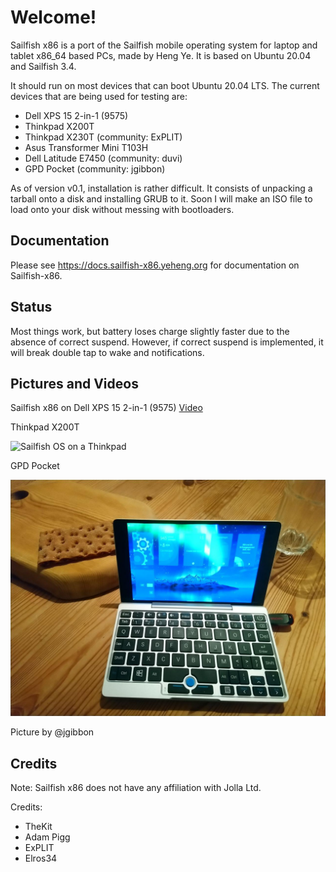 # Welcome!

Sailfish x86 is a port of the Sailfish mobile operating system for laptop and tablet x86_64 based PCs, made by Heng Ye. It is based on Ubuntu 20.04 and Sailfish 3.4. 

It should run on most devices that can boot Ubuntu 20.04 LTS. The current devices that are being used for testing are:

  * Dell XPS 15 2-in-1 (9575)
  * Thinkpad X200T
  * Thinkpad X230T (community: ExPLIT)
  * Asus Transformer Mini T103H
  * Dell Latitude E7450 (community: duvi)
  * GPD Pocket (community: jgibbon)
  
As of version v0.1, installation is rather difficult. It consists of unpacking a tarball onto a disk and installing GRUB to it. Soon I will make an ISO file to load onto your disk without messing with bootloaders.

## Documentation

Please see https://docs.sailfish-x86.yeheng.org for documentation on Sailfish-x86.

## Status

Most things work, but battery loses charge slightly faster due to the absence of correct suspend. However, if correct suspend is implemented, it will break double tap to wake and notifications. 

## Pictures and Videos

Sailfish x86 on Dell XPS 15 2-in-1 (9575) <a href="https://nitter.net/hengyedev/status/1341374202637643777">Video</a>

Thinkpad X200T 

<img src="https://nitter.net/pic/media%2FEp9EEyiW4AAjt86.jpg%3Fname%3Dorig" alt="Sailfish OS on a Thinkpad" />

GPD Pocket

<img src="gpdpocket.jpg" alt="Sailfish OS on GPD Pocket" /> 

Picture by @jgibbon

## Credits

Note: Sailfish x86 does not have any affiliation with Jolla Ltd. 

Credits:
  * TheKit
  * Adam Pigg
  * ExPLIT
  * Elros34


  
  
  

